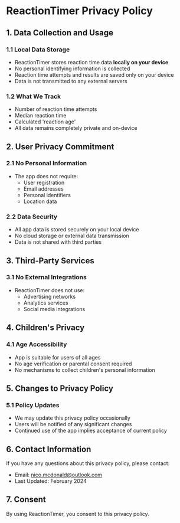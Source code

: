 # ReactionTimer Privacy Policy

## 1. Data Collection and Usage

### 1.1 Local Data Storage
- ReactionTimer stores reaction time data **locally on your device**
- No personal identifying information is collected
- Reaction time attempts and results are saved only on your device
- Data is not transmitted to any external servers

### 1.2 What We Track
- Number of reaction time attempts
- Median reaction time
- Calculated 'reaction age'
- All data remains completely private and on-device

## 2. User Privacy Commitment

### 2.1 No Personal Information
- The app does not require:
  * User registration
  * Email addresses
  * Personal identifiers
  * Location data

### 2.2 Data Security
- All app data is stored securely on your local device
- No cloud storage or external data transmission
- Data is not shared with third parties

## 3. Third-Party Services

### 3.1 No External Integrations
- ReactionTimer does not use:
  * Advertising networks
  * Analytics services
  * Social media integrations

## 4. Children's Privacy

### 4.1 Age Accessibility
- App is suitable for users of all ages
- No age verification or parental consent required
- No mechanisms to collect children's personal information

## 5. Changes to Privacy Policy

### 5.1 Policy Updates
- We may update this privacy policy occasionally
- Users will be notified of any significant changes
- Continued use of the app implies acceptance of current policy

## 6. Contact Information

If you have any questions about this privacy policy, please contact:
- Email: nico.mcdonald@outlook.com
- Last Updated: February 2024

## 7. Consent

By using ReactionTimer, you consent to this privacy policy.